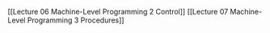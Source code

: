 [[Lecture 06 Machine-Level Programming 2 Control]]
[[Lecture 07 Machine-Level Programming 3 Procedures]]
